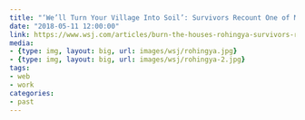 ```yaml
---
title: "‘We’ll Turn Your Village Into Soil’: Survivors Recount One of Myanmar’s Biggest Massacres"
date: "2018-05-11 12:00:00"
link: https://www.wsj.com/articles/burn-the-houses-rohingya-survivors-recount-the-day-soldiers-killed-hundreds-1526048545
media:
- {type: img, layout: big, url: images/wsj/rohingya.jpg}
- {type: img, layout: big, url: images/wsj/rohingya-2.jpg}
tags:
- web
- work
categories:
- past
---
```


